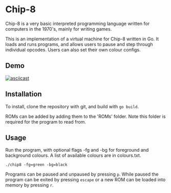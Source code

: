 # **Chip-8** #
Chip-8 is a very basic interpreted programming language written for computers in the 1970's, mainly for writing games.

This is an implementation of a virtual machine for Chip-8 written in Go.  It loads and runs programs, and allows users to pause and step through individual opcodes.  Users can also set their own colour configs.

## Demo ##
[![asciicast](https://asciinema.org/a/GCeqUwVQ1ZU8Q4uppy2bi1AsE.svg)](https://asciinema.org/a/GCeqUwVQ1ZU8Q4uppy2bi1AsE)

## Installation ##
To install, clone the repository with git, and build with `go build`.

ROMs can be added by adding them to the 'ROMs' folder.  Note this folder is required for the program to read from.

## Usage ##
Run the program, with optional flags -fg and -bg for foreground and background colours.  A list of available colours are in colours.txt.

`./chip8 -fg=green -bg=black`

Programs can be paused and unpaused by pressing `p`.  While paused the program can be exited by pressing `escape` or a new ROM can be loaded into memory by pressing `r`.

